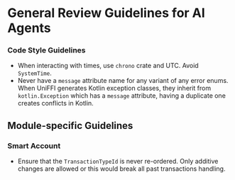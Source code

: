 # General Review Guidelines for AI Agents

### Code Style Guidelines

- When interacting with times, use `chrono` crate and UTC. Avoid `SystemTime`.
- Never have a `message` attribute name for any variant of any error enums. When UniFFI generates Kotlin exception classes, they inherit from `kotlin.Exception` which has a `message` attribute, having a duplicate one creates conflicts in Kotlin.

## Module-specific Guidelines

### Smart Account

- Ensure that the `TransactionTypeId` is never re-ordered. Only additive changes are allowed or this would break all past transactions handling.
